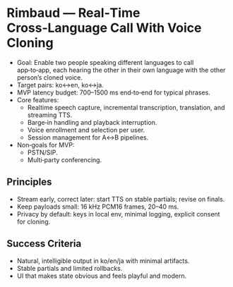 # Rimbaud — Real‑Time Cross‑Language Call With Voice Cloning

- Goal: Enable two people speaking different languages to call app‑to‑app, each hearing the other in their own language with the other person’s cloned voice.
- Target pairs: ko↔en, ko↔ja.
- MVP latency budget: 700–1500 ms end‑to‑end for typical phrases.
- Core features:
  - Realtime speech capture, incremental transcription, translation, and streaming TTS.
  - Barge‑in handling and playback interruption.
  - Voice enrollment and selection per user.
  - Session management for A↔B pipelines.
- Non‑goals for MVP:
  - PSTN/SIP.
  - Multi‑party conferencing.

## Principles
- Stream early, correct later: start TTS on stable partials; revise on finals.
- Keep payloads small: 16 kHz PCM16 frames, 20–40 ms.
- Privacy by default: keys in local env, minimal logging, explicit consent for cloning.

## Success Criteria
- Natural, intelligible output in ko/en/ja with minimal artifacts.
- Stable partials and limited rollbacks.
- UI that makes state obvious and feels playful and modern.


